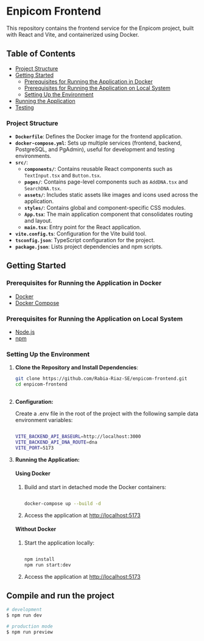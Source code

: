 # Enpicom Frontend

This repository contains the frontend service for the Enpicom project, built with React and Vite, and containerized using Docker.

## Table of Contents

- [Project Structure](#project-structure)
- [Getting Started](#getting-started)
  - [Prerequisites for Running the Application in Docker](#prerequisites-for-running-application-in-docker)
  - [Prerequisites for Running the Application on Local System](#prerequisites-for-running-application-on-local-system)
  - [Setting Up the Environment](#setting-up-the-environment)
- [Running the Application](#running-the-application)
- [Testing](#testing)

### Project Structure

- **`Dockerfile`**: Defines the Docker image for the frontend application.
- **`docker-compose.yml`**: Sets up multiple services (frontend, backend, PostgreSQL, and PgAdmin), useful for development and testing environments.
- **`src/`**:
  - **`components/`**: Contains reusable React components such as `TextInput.tsx` and `Button.tsx`.
  - **`pages/`**: Contains page-level components such as `AddDNA.tsx` and `SearchDNA.tsx`.
  - **`assets/`**: Includes static assets like images and icons used across the application.
  - **`styles/`**: Contains global and component-specific CSS modules.
  - **`App.tsx`**: The main application component that consolidates routing and layout.
  - **`main.tsx`**: Entry point for the React application.
- **`vite.config.ts`**: Configuration for the Vite build tool.
- **`tsconfig.json`**: TypeScript configuration for the project.
- **`package.json`**: Lists project dependencies and npm scripts.

## Getting Started

### Prerequisites for Running the Application in Docker

- [Docker](https://www.docker.com/)
- [Docker Compose](https://docs.docker.com/compose/)

### Prerequisites for Running the Application on Local System

- [Node.js](http://nodejs.org/)
- [npm](https://www.npmjs.com/)

### Setting Up the Environment

1. **Clone the Repository and Install Dependencies**:

   ```bash
   git clone https://github.com/Rabia-Riaz-SE/enpicom-frontend.git
   cd enpicom-frontend
  
2. **Configuration:**

      Create a .env file in the root of the project with the following sample data environment variables:

      ```bash

      VITE_BACKEND_API_BASEURL=http://localhost:3000
      VITE_BACKEND_API_DNA_ROUTE=dna
      VITE_PORT=5173

      ```
3. **Running the Application:**

      #### Using Docker

      1. Build and start in detached mode the Docker containers:
          ```bash

          docker-compose up --build -d  

          ```
      2. Access the application at [http://localhost:5173](http://localhost:5173)

    #### Without Docker

      1. Start the application locally:
          ```bash

          npm install
          npm run start:dev

          ```
      2. Access the application at [http://localhost:5173](http://localhost:5173)

## Compile and run the project

```bash
# development
$ npm run dev

# production mode
$ npm run preview
```

<!-- ## Run tests

```bash
# unit tests
$ npm run test

# e2e tests
$ npm run test:e2e

# test coverage
$ npm run test:cov
``` -->
